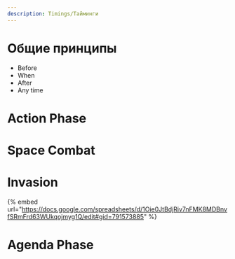 ```yaml
---
description: Timings/Тайминги
---
```


# Общие принципы

* Before
* When
* After
* Any time

# Action Phase

# Space Combat

# Invasion

{% embed url="https://docs.google.com/spreadsheets/d/1Oie0JtBdjRiv7nFMK8MDBnvfSRmFrd63WUkqojmyg1Q/edit#gid=791573885" %}



# Agenda Phase
